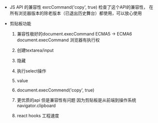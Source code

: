 - JS API 的兼容性
  exrcCommand('copy', true)
  检查了这个API的兼容性， 在所有浏览器版本的除老版本（已退出历史舞台）都使用，可以放心使用

- 剪贴板功能
  1. 兼容性极好的document.execCommand
    ECMA5 -> ECMA6
    document.execCommand 浏览器有执行权
    1. 创建textarea/input
    2. 隐藏
    3. 执行select操作
    4. value
    5. document.execCommend('copy', true)

  2. 更优质的api 但是兼容性有问题
    因为剪贴板是从前端到操作系统
    navigator.clipboard
  3. react hooks 
    工程速度